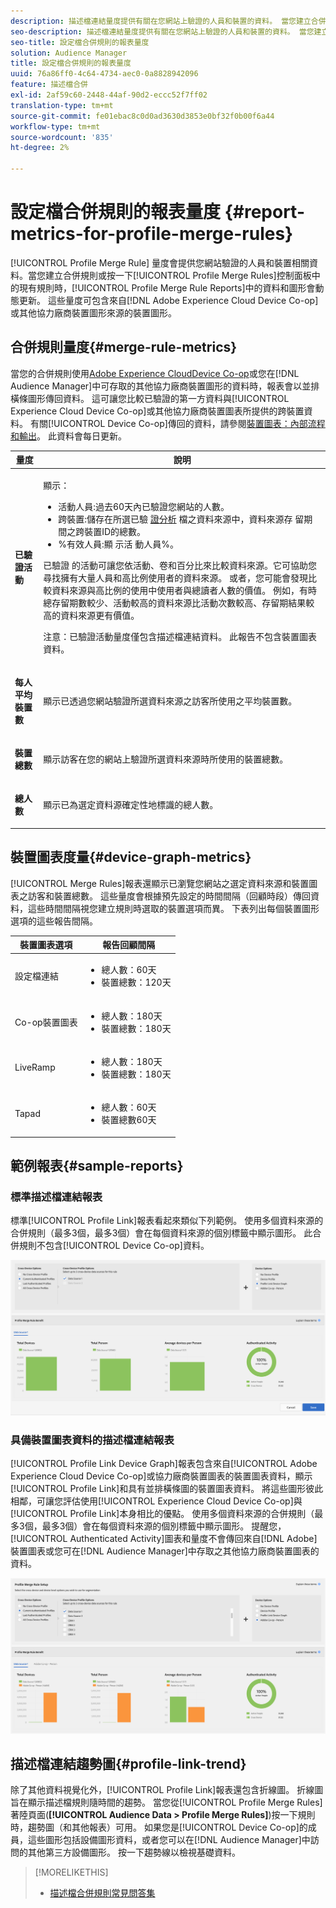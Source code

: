 ```yaml
---
description: 描述檔連結量度提供有關在您網站上驗證的人員和裝置的資料。 當您建立合併規則或從「描述檔合併規則」控制面板按一下現有規則時，「描述檔連結」中的資料和圖形會動態更新。 這些量度可包含來自Adobe Experience CloudDevice Co-op或其他第三方裝置圖形來源的裝置圖形。
seo-description: 描述檔連結量度提供有關在您網站上驗證的人員和裝置的資料。 當您建立合併規則或從「描述檔合併規則」控制面板按一下現有規則時，「描述檔連結」中的資料和圖形會動態更新。 這些量度可包含來自Adobe Experience CloudDevice Co-op或其他第三方裝置圖形來源的裝置圖形。
seo-title: 設定檔合併規則的報表量度
solution: Audience Manager
title: 設定檔合併規則的報表量度
uuid: 76a86ff0-4c64-4734-aec0-0a8828942096
feature: 描述檔合併
exl-id: 2af59c60-2448-44af-90d2-eccc52f7ff02
translation-type: tm+mt
source-git-commit: fe01ebac8c0d0ad3630d3853e0bf32f0b00f6a44
workflow-type: tm+mt
source-wordcount: '835'
ht-degree: 2%

---
```


# 設定檔合併規則的報表量度 {#report-metrics-for-profile-merge-rules}

[!UICONTROL Profile Merge Rule] 量度會提供您網站驗證的人員和裝置相關資料。當您建立合併規則或按一下[!UICONTROL Profile Merge Rules]控制面板中的現有規則時，[!UICONTROL Profile Merge Rule Reports]中的資料和圖形會動態更新。 這些量度可包含來自[!DNL Adobe Experience Cloud Device Co-op]或其他協力廠商裝置圖形來源的裝置圖形。

## 合併規則量度{#merge-rule-metrics}

當您的合併規則使用[Adobe Experience CloudDevice Co-op](https://docs.adobe.com/content/help/en/device-co-op/using/about/overview.html)或您在[!DNL Audience Manager]中可存取的其他協力廠商裝置圖形的資料時，報表會以並排橫條圖形傳回資料。 這可讓您比較已驗證的第一方資料與[!UICONTROL Experience Cloud Device Co-op]或其他協力廠商裝置圖表所提供的跨裝置資料。 有關[!UICONTROL Device Co-op]傳回的資料，請參閱[裝置圖表：內部流程和輸出](https://docs.adobe.com/content/help/en/device-co-op/using/device-graph/device-graph-overview.html)。 此資料會每日更新。

<table id="table_A7FB2F9804F84AC8A6DD05C0E6EE7555"> 
 <thead> 
  <tr> 
   <th colname="col1" class="entry"> 量度 </th> 
   <th colname="col2" class="entry"> 說明 </th> 
  </tr> 
 </thead>
 <tbody> 
  <tr> 
   <td colname="col1"> <p> <b><span class="wintitle"> 已驗證活動</span></b> </p> </td> 
   <td colname="col2"> <p>顯示： </p> 
    <ul id="ul_7F7373919A4A49028EF4BF7B28D9F8E9"> 
     <li id="li_FE2F93C496D64ED8928B3E522C9585EA"> <span class="wintitle"> 活動人員</span>:過去60天內已驗證您網站的人數。 </li> 
     <li id="li_60CFD26EE68B442683C0ED5FED1A79C8"> <span class="wintitle"> 跨裝置</span>:儲存在所選已驗 <a href="merge-rules-start.md#create-data-source"> 證分析</a> 檔之資料來源中，資料來源存 <a href="https://docs.adobe.com/content/help/en/audience-manager/user-guide/features/data-sources/manage-datasources.html"> </a>  <a href="merge-rule-definitions.md"> </a> 留期間之跨裝置ID的總數。 </li> 
     <li id="li_F2F07B6A326C4A18B79A0CF2C47D9677"> <span class="wintitle"> %有效人員</span>:顯 <span class="wintitle"> 示活</span> 動人員%。 </li> 
    </ul> <p> <span class="wintitle"> 已驗證</span> 的活動可讓您依活動、卷和百分比來比較資料來源。它可協助您尋找擁有大量人員和高比例使用者的資料來源。 或者，您可能會發現比較資料來源與高比例的使用中使用者與總讀者人數的價值。 例如，有時總存留期數較少、活動較高的資料來源比活動次數較高、存留期結果較高的資料來源更有價值。 </p> <p> <p>注意：<span class="wintitle">已驗證活動</span>量度僅包含<span class="wintitle">描述檔連結</span>資料。 此報告不包含<span class="wintitle">裝置圖表</span>資料。 </p> </p> </td> 
  </tr> 
  <tr> 
   <td colname="col1"> <p> <b><span class="wintitle"> 每人平均裝置數</span></b> </p> </td> 
   <td colname="col2"> <p> 顯示已透過您網站驗證所選資料來源之訪客所使用之平均裝置數。 </p> </td> 
  </tr> 
  <tr> 
   <td colname="col1"> <p> <b><span class="wintitle"> 裝置總數</span></b> </p> </td> 
   <td colname="col2"> <p>顯示訪客在您的網站上驗證所選資料來源時所使用的裝置總數。 </p> </td> 
  </tr> 
  <tr> 
   <td colname="col1"> <p> <b><span class="wintitle"> 總人數</span></b> </p> </td> 
   <td colname="col2"> <p>顯示已為選定資料源確定性地標識的總人數。 </p> </td> 
  </tr> 
 </tbody> 
</table>

## 裝置圖表度量{#device-graph-metrics}

[!UICONTROL Merge Rules]報表還顯示已瀏覽您網站之選定資料來源和裝置圖表之訪客和裝置總數。 這些量度會根據預先設定的時間間隔（回顧時段）傳回資料，這些時間間隔視您建立規則時選取的裝置選項而異。 下表列出每個裝置圖形選項的這些報告間隔。

<table id="table_038983EBC71F4A55BBCA99212AC5DEE6"> 
 <thead> 
  <tr> 
   <th colname="col1" class="entry"> 裝置圖表選項 </th> 
   <th colname="col2" class="entry"> 報告回顧間隔 </th> 
  </tr>
 </thead>
 <tbody> 
  <tr> 
   <td colname="col1"> <p><span class="wintitle"> 設定檔連結</span> </p> </td> 
   <td colname="col2"> <p> 
     <ul id="ul_B2FF2341573840549FFB96579F537082"> 
      <li id="li_B37323C2F2434F41B407500AC5C15447">總人數：60天 </li> 
      <li id="li_08D911224A60418BBB3CFB4E70CE73D4">裝置總數：120天 </li> 
     </ul> </p> </td> 
  </tr> 
  <tr> 
   <td colname="col1"> <p><span class="wintitle"> Co-op裝置圖表</span> </p> </td> 
   <td colname="col2"> <p> 
     <ul id="ul_64AD1DD89DF64703B70B973A463BA020"> 
      <li id="li_D7D3A3871F434CBFA71BE8929EB41648">總人數：180天 </li> 
      <li id="li_125D387986B2463EB310203CE5857EDA">裝置總數：180天 </li> 
     </ul> </p> </td> 
  </tr> 
  <tr> 
   <td colname="col1"> <p><span class="wintitle"> LiveRamp</span> </p> </td> 
   <td colname="col2"> <p> 
     <ul id="ul_2772F3AD7E1440789B635794ECDE8DFB"> 
      <li id="li_1432363829D64615B1D349A3722D6268">總人數：180天 </li> 
      <li id="li_D5C0E3CE92524B54BBD36C73A326292B">裝置總數：180天 </li> 
     </ul> </p> </td> 
  </tr> 
  <tr> 
   <td colname="col1"> <p><span class="wintitle"> Tapad</span> </p> </td> 
   <td colname="col2"> <p> 
     <ul id="ul_274529DB58E6442E95C6AD89BECB1362"> 
      <li id="li_67102211A72A4E47AACFE5E369793C17">總人數：60天 </li> 
      <li id="li_3E8F3DA6A7B5487895A626674DA363A5">裝置總數60天 </li> 
     </ul> </p> </td> 
  </tr> 
 </tbody> 
</table>

## 範例報表{#sample-reports}

### 標準描述檔連結報表

標準[!UICONTROL Profile Link]報表看起來類似下列範例。 使用多個資料來源的合併規則（最多3個，最多3個）會在每個資料來源的個別標籤中顯示圖形。 此合併規則不包含[!UICONTROL Device Co-op]資料。

![](assets/profile-link-metrics.png)

### 具備裝置圖表資料的描述檔連結報表

[!UICONTROL Profile Link Device Graph]報表包含來自[!UICONTROL Adobe Experience Cloud Device Co-op]或協力廠商裝置圖表的裝置圖表資料，顯示[!UICONTROL Profile Link]和具有並排橫條圖的裝置圖表資料。 將這些圖形彼此相鄰，可讓您評估使用[!UICONTROL Experience Cloud Device Co-op]與[!UICONTROL Profile Link]本身相比的優點。 使用多個資料來源的合併規則（最多3個，最多3個）會在每個資料來源的個別標籤中顯示圖形。 提醒您，[!UICONTROL Authenticated Activity]圖表和量度不會傳回來自[!DNL Adobe]裝置圖表或您可在[!DNL Audience Manager]中存取之其他協力廠商裝置圖表的資料。

![](assets/profile-link-graph.png)

## 描述檔連結趨勢圖{#profile-link-trend}

除了其他資料視覺化外，[!UICONTROL Profile Link]報表還包含折線圖。 折線圖旨在顯示描述檔規則隨時間的趨勢。 當您從[!UICONTROL Profile Merge Rules]著陸頁面(**[!UICONTROL Audience Data > Profile Merge Rules]**)按一下規則時，趨勢圖（和其他報表）可用。 如果您是[!UICONTROL Device Co-op]的成員，這些圖形包括設備圖形資料，或者您可以在[!DNL Audience Manager]中訪問的其他第三方設備圖形。 按一下趨勢線以檢視基礎資料。

>[!MORELIKETHIS]
>
>* [描述檔合併規則常見問答集](../../faq/faq-profile-merge.md)

